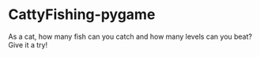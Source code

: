 # CattyFishing-pygame
As a cat, how many fish can you catch and how many levels can you beat? Give it a try!
